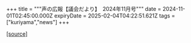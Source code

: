 +++
title = """声の広報【議会だより】　2024年11月号"""
date = 2024-11-01T02:45:00.000Z
expiryDate = 2025-02-04T04:22:51.621Z
tags = ["kuriyama","news"]
+++


[[source]](https://www.town.kuriyama.hokkaido.jp/site/koho/29493.html)
